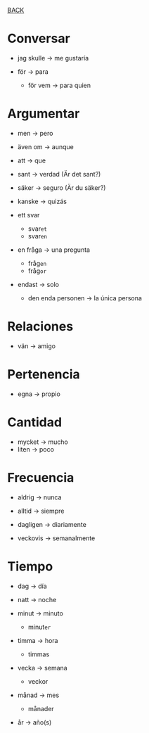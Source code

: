 [BACK](./VOCABULARY.md)


# Conversar

- jag skulle -> me gustaría

- för -> para
  - för vem -> para quien

# Argumentar

- men -> pero
- även om -> aunque
- att -> que
- sant -> verdad (Är det sant?)
- säker -> seguro (Är du säker?)
- kanske -> quizás

- ett svar
  - svar`et`
  - svar`en`
- en fråga -> una pregunta
  - fråg`en`
  - fråg`or`

- endast -> solo
  - den enda personen -> la única persona

# Relaciones

- vän -> amigo


# Pertenencia

- egna -> propio

# Cantidad

- mycket -> mucho
- liten -> poco

# Frecuencia

- aldrig -> nunca
- alltid -> siempre

- dagligen -> diariamente
- veckovis -> semanalmente

# Tiempo

- dag -> día
- natt -> noche

- minut -> minuto
  - minut`er`

- timma -> hora
  - timmas

- vecka -> semana
  - veckor

- månad -> mes
  - månader

- år -> año(s)

